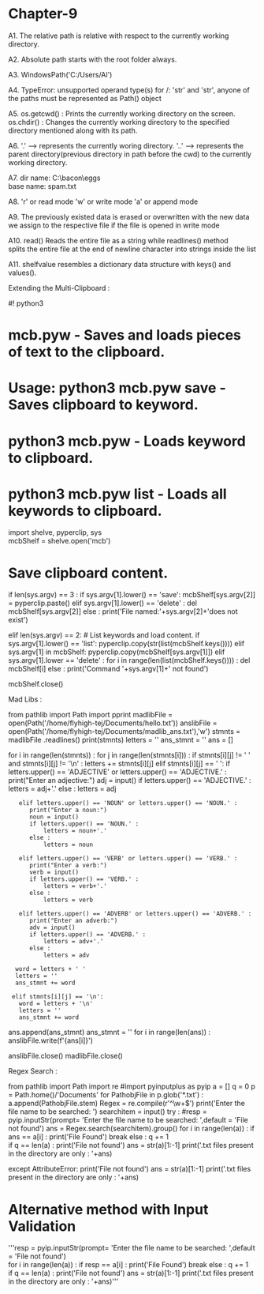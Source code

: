 # Chapter-9

A1. The relative path is relative with respect to the currently working 
    directory.

A2. Absolute path starts with the root folder always.

A3. WindowsPath('C:/Users/Al')

A4. TypeError: unsupported operand type(s) for /: 'str' and 'str', anyone 
    of the paths must be represented as Path() object

A5. os.getcwd() : Prints the currently working directory on the screen.
    os.chdir() : Changes the currently working directory to the 
                 specified directory mentioned along with its path. 

A6. '.' --> represents the currently woring directory.
    '..' --> represents the parent directory(previous directory in path 
             before the cwd) to the currently working directory.          

A7. dir name: C:\bacon\eggs\
    base name: spam.txt

A8. 'r' or read mode
    'w' or write mode
    'a' or append mode

A9. The previously existed data is erased or overwritten with the new data 
    we assign to the respective file if the file is opened in write mode  

A10. read() Reads the entire file as a string while readlines() method  
     splits the entire file at the end of newline character into strings inside the list

A11. shelfvalue resembles a dictionary data structure with keys() and 
     values().

Extending the Multi-Clipboard :

   #! python3
   # mcb.pyw - Saves and loads pieces of text to the clipboard.
   # Usage: python3 mcb.pyw save <keyword> - Saves clipboard to keyword.
   #        python3 mcb.pyw <keyword> - Loads keyword to clipboard.
   #        python3 mcb.pyw list - Loads all keywords to clipboard.
   
 import shelve, pyperclip, sys  
 mcbShelf = shelve.open('mcb')

 # Save clipboard content.
 if len(sys.argv) == 3 : 
    if sys.argv[1].lower() == 'save':
          mcbShelf[sys.argv[2]] = pyperclip.paste()
    elif sys.argv[1].lower() == 'delete' :
        del mcbShelf[sys.argv[2]]
    else :
        print('File named:'+sys.argv[2]+'does not exist')    

 elif len(sys.argv) == 2:
    # List keywords and load content.
    if sys.argv[1].lower() == 'list':
      pyperclip.copy(str(list(mcbShelf.keys())))
    elif sys.argv[1] in mcbShelf:
      pyperclip.copy(mcbShelf[sys.argv[1]])
    elif sys.argv[1].lower == 'delete' :
        for i in range(len(list(mcbShelf.keys()))) :
          del mcbShelf[i]
    else :
        print('Command '+sys.argv[1]+' not found') 
    
 mcbShelf.close()

Mad Libs : 

 from pathlib import Path
 import pprint
 madlibFile = open(Path('/home/flyhigh-tej/Documents/hello.txt'))
 anslibFile = open(Path('/home/flyhigh-tej/Documents/madlib_ans.txt'),'w')
 stmnts = madlibFile .readlines()
 print(stmnts)
 letters = ''
 ans_stmnt = ''
 ans = []

 for i in range(len(stmnts)) :
   for j in range(len(stmnts[i])) :
     if stmnts[i][j] != ' ' and stmnts[i][j] != '\n'  :
       letters += stmnts[i][j]
     elif stmnts[i][j] == ' ':
       if letters.upper() == 'ADJECTIVE' or letters.upper() == 'ADJECTIVE.' :
          print("Enter an adjective:")
          adj = input()
          if letters.upper() == 'ADJECTIVE.' :
              letters = adj+'.'
          else :
              letters = adj

       elif letters.upper() == 'NOUN' or letters.upper() == 'NOUN.' :
          print("Enter a noun:")
          noun = input()
          if letters.upper() == 'NOUN.' :
              letters = noun+'.'
          else :
              letters = noun

       elif letters.upper() == 'VERB' or letters.upper() == 'VERB.' :
          print("Enter a verb:")
          verb = input()
          if letters.upper() == 'VERB.' :
              letters = verb+'.'
          else :
              letters = verb

       elif letters.upper() == 'ADVERB' or letters.upper() == 'ADVERB.' :
          print("Enter an adverb:")
          adv = input()
          if letters.upper() == 'ADVERB.' :
              letters = adv+'.'
          else :
              letters = adv

      word = letters + ' '
      letters = ''
      ans_stmnt += word

     elif stmnts[i][j] == '\n':
       word = letters + '\n'
       letters = ''
       ans_stmnt += word

   ans.append(ans_stmnt)
   ans_stmnt = ''
 for i in range(len(ans)) :
    anslibFile.write(f'{ans[i]}')

 anslibFile.close()
 madlibFile.close()

Regex Search :

 from pathlib import Path 
 import re
 #import pyinputplus as pyip
 a = []
 q = 0
 p = Path.home()/'Documents'
 for PathobjFile in p.glob('*.txt') : 
  a.append(PathobjFile.stem)
 Regex = re.compile(r'^\w+$')
 print('Enter the file name to be searched: ')
 searchitem = input()
 try :
  #resp = pyip.inputStr(prompt= 'Enter the file name to be searched: ',default = 'File not found')
  ans = Regex.search(searchitem).group()
  for i in range(len(a)) : 
      if ans == a[i] :
        print('File Found') 
        break
      else :
        q += 1   
  if q == len(a) :
    print('File not found')
    ans = str(a)[1:-1]
    print('.txt files present in the directory are only : '+ans)

 except AttributeError:
  print('File not found')
  ans = str(a)[1:-1]
  print('.txt files present in the directory are only : '+ans)




 # Alternative method with Input Validation
 '''resp = pyip.inputStr(prompt= 'Enter the file name to be searched: ',default = 'File not found')  
 for i in range(len(a)) : 
  if resp == a[i] :
    print('File Found') 
    break
  else :
    q += 1   
 if q == len(a) :
  print('File not found')
  ans = str(a)[1:-1]
  print('.txt files present in the directory are only : '+ans)'''



                                                                                                                 
